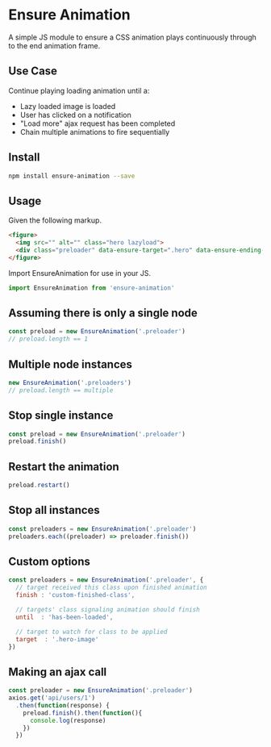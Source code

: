 # Ensure Animation
A simple JS module to ensure a CSS animation plays continuously through to the end animation frame.

## Use Case
Continue playing loading animation until a:
* Lazy loaded image is loaded
* User has clicked on a notification
* "Load more" ajax request has been completed
* Chain multiple animations to fire sequentially

## Install
```bash
npm install ensure-animation --save
```

## Usage
Given the following markup.
```html
<figure>
  <img src="" alt="" class="hero lazyload">
  <div class="preloader" data-ensure-target=".hero" data-ensure-ending-selector=".loaded"></div>
</figure>
```
Import EnsureAnimation for use in your JS.
```js
import EnsureAnimation from 'ensure-animation'
```

## Assuming there is only a single node
```js
const preload = new EnsureAnimation('.preloader')
// preload.length == 1
```

## Multiple node instances
```js
new EnsureAnimation('.preloaders')
// preload.length == multiple
```

## Stop single instance
```js
const preload = new EnsureAnimation('.preloader')
preload.finish()
```

## Restart the animation
```js
preload.restart()
```

## Stop all instances
```js
const preloaders = new EnsureAnimation('.preloader')
preloaders.each((preloader) => preloader.finish())
```

## Custom options
```js
const preloaders = new EnsureAnimation('.preloader', {
  // target received this class upon finished animation
  finish : 'custom-finished-class',

  // targets' class signaling animation should finish
  until  : 'has-been-loaded',

  // target to watch for class to be applied
  target  : '.hero-image'
})
```

## Making an ajax call
```js
const preloader = new EnsureAnimation('.preloader')
axios.get('api/users/1')
  .then(function(response) {
    preload.finish().then(function(){
      console.log(response)
    })
  })
```
